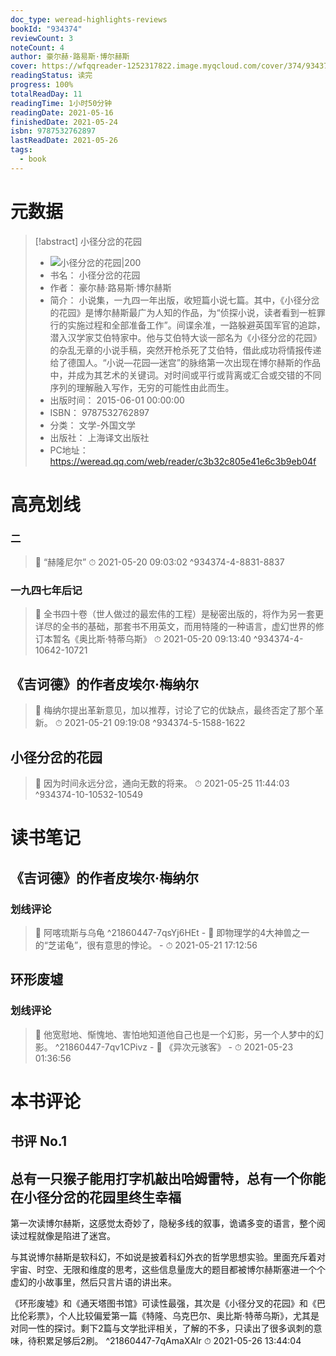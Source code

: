 ```yaml
---
doc_type: weread-highlights-reviews
bookId: "934374"
reviewCount: 3
noteCount: 4
author: 豪尔赫·路易斯·博尔赫斯
cover: https://wfqqreader-1252317822.image.myqcloud.com/cover/374/934374/t7_934374.jpg
readingStatus: 读完
progress: 100%
totalReadDay: 11
readingTime: 1小时50分钟
readingDate: 2021-05-16
finishedDate: 2021-05-24
isbn: 9787532762897
lastReadDate: 2021-05-26
tags:
  - book
---
```

# 元数据
> [!abstract] 小径分岔的花园
> - ![ 小径分岔的花园|200](https://wfqqreader-1252317822.image.myqcloud.com/cover/374/934374/t7_934374.jpg)
> - 书名： 小径分岔的花园
> - 作者： 豪尔赫·路易斯·博尔赫斯
> - 简介： 小说集，一九四一年出版，收短篇小说七篇。其中，《小径分岔的花园》是博尔赫斯最广为人知的作品，为“侦探小说，读者看到一桩罪行的实施过程和全部准备工作”。间谍余准，一路躲避英国军官的追踪，潜入汉学家艾伯特家中。他与艾伯特大谈一部名为《小径分岔的花园》的杂乱无章的小说手稿，突然开枪杀死了艾伯特，借此成功将情报传递给了德国人。“小说—花园—迷宫”的脉络第一次出现在博尔赫斯的作品中，并成为其艺术的关键词。对时间或平行或背离或汇合或交错的不同序列的理解融入写作，无穷的可能性由此而生。
> - 出版时间： 2015-06-01 00:00:00
> - ISBN： 9787532762897
> - 分类： 文学-外国文学
> - 出版社： 上海译文出版社
> - PC地址：https://weread.qq.com/web/reader/c3b32c805e41e6c3b9eb04f

# 高亮划线

### 二

> 📌 “赫隆尼尔” 
> ⏱ 2021-05-20 09:03:02 ^934374-4-8831-8837

### 一九四七年后记

> 📌 全书四十卷（世人做过的最宏伟的工程）是秘密出版的，将作为另一套更详尽的全书的基础，那套书不用英文，而用特隆的一种语言，虚幻世界的修订本暂名《奥比斯·特蒂乌斯》 
> ⏱ 2021-05-20 09:13:40 ^934374-4-10642-10721

## 《吉诃德》的作者皮埃尔·梅纳尔

> 📌 梅纳尔提出革新意见，加以推荐，讨论了它的优缺点，最终否定了那个革新。 
> ⏱ 2021-05-21 09:19:08 ^934374-5-1588-1622

## 小径分岔的花园

> 📌 因为时间永远分岔，通向无数的将来。 
> ⏱ 2021-05-25 11:44:03 ^934374-10-10532-10549

# 读书笔记

## 《吉诃德》的作者皮埃尔·梅纳尔

### 划线评论
> 📌 阿喀琉斯与乌龟  ^21860447-7qsYj6HEt
    - 💭 即物理学的4大神兽之一的“芝诺龟”，很有意思的悖论。
    - ⏱ 2021-05-21 17:12:56
   
## 环形废墟

### 划线评论
> 📌 他宽慰地、惭愧地、害怕地知道他自己也是一个幻影，另一个人梦中的幻影。  ^21860447-7qv1CPivz
    - 💭 《异次元骇客》
    - ⏱ 2021-05-23 01:36:56
   
# 本书评论

## 书评 No.1 
## 总有一只猴子能用打字机敲出哈姆雷特，总有一个你能在小径分岔的花园里终生幸福

  
第一次读博尔赫斯，这感觉太奇妙了，隐秘多线的叙事，诡谲多变的语言，整个阅读过程就像是陷进了迷宫。

与其说博尔赫斯是软科幻，不如说是披着科幻外衣的哲学思想实验。里面充斥着对宇宙、时空、无限和维度的思考，这些信息量庞大的题目都被博尔赫斯塞进一个个虚幻的小故事里，然后只言片语的讲出来。

  
《环形废墟》和《通天塔图书馆》可读性最强，其次是《小径分叉的花园》和《巴比伦彩票》，个人比较偏爱第一篇《特隆、乌克巴尔、奥比斯·特蒂乌斯》，尤其是对同一性的探讨。剩下2篇与文学批评相关，了解的不多，只读出了很多讽刺的意味，待积累足够后2刷。 ^21860447-7qAmaXAlr
⏱ 2021-05-26 13:44:04

